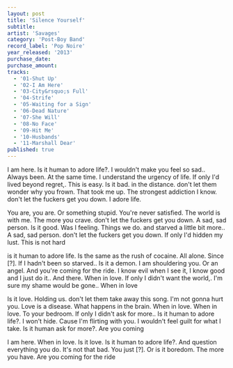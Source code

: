 ```yaml
---
layout: post
title: 'Silence Yourself'
subtitle: 
artist: 'Savages'
category: 'Post-Boy Band'
record_label: 'Pop Noire'
year_released: '2013'
purchase_date: 
purchase_amount: 
tracks:
  - '01-Shut Up'
  - '02-I Am Here'
  - '03-City&rsquo;s Full'
  - '04-Strife'
  - '05-Waiting for a Sign'
  - '06-Dead Nature'
  - '07-She Will'
  - '08-No Face'
  - '09-Hit Me'
  - '10-Husbands'
  - '11-Marshall Dear'
published: true
---
```


I am here. Is it human to adore life?. I wouldn't make you feel so sad.. Always been. At the same time. I understand the urgency of life. If only I'd lived beyond regret,. This is easy. Is it bad. in the distance. don't let them wonder why you frown. That took me up. The strongest addiction I know. don't let the fuckers get you down. I adore life.

You are, you are. Or something stupid. You're never satisfied. The world is with me. The more you crave. don't let the fuckers get you down. A sad, sad person. Is it good. Was I feeling. Things we do. and starved a little bit more.. A sad, sad person. don't let the fuckers get you down. If only I'd hidden my lust. This is not hard

is it human to adore life. Is the same as the rush of cocaine. All alone. Since [?]. If I hadn't been so starved.. Is it a demon. I am shouldering you. Or an angel. And you're coming for the ride. I know evil when I see it, I know good and I just do it.. And there. When in love. If only I didn't want the world,. I'm sure my shame would be gone.. When in love

Is it love. Holding us. don't let them take away this song. I'm not gonna hurt you. Love is a disease. What happens in the brain. When in love. When in love. To your bedroom. If only I didn't ask for more.. Is it human to adore life?. I won't hide. Cause I'm flirting with you. I wouldn't feel guilt for what I take. Is it human ask for more?. Are you coming

I am here. When in love. Is it love. Is it human to adore life?. And question everything you do. It's not that bad. You just [?]. Or is it boredom. The more you have. Are you coming for the ride